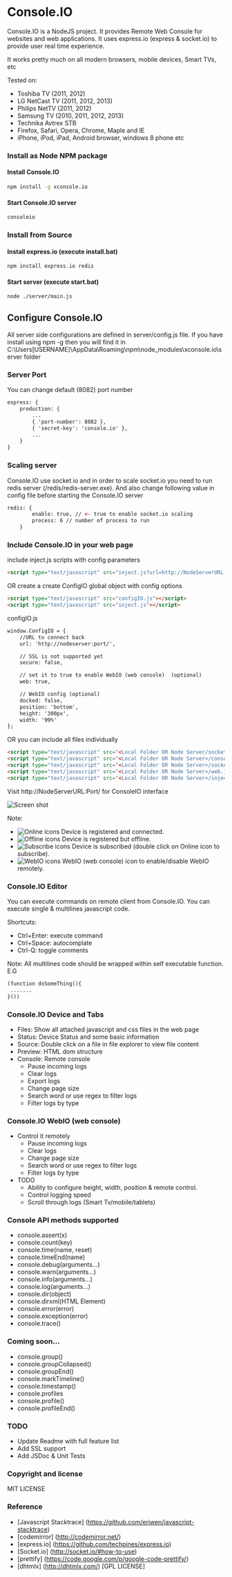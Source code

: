 # Console.IO

Console.IO is a NodeJS project. It provides Remote Web Console for websites and web applications.
It uses express.io (express & socket.io) to provide user real time experience.

It works pretty much on all modern browsers, mobile devices, Smart TVs, etc

Tested on: 
* Toshiba TV (2011, 2012)
* LG NetCast TV (2011, 2012, 2013)
* Philips NetTV (2011, 2012)
* Samsung TV (2010, 2011, 2012, 2013)
* Technika Avtrex STB
* Firefox, Safari, Opera, Chrome, Maple and IE
* iPhone, iPod, iPad, Android browser, windows 8 phone etc


### Install as Node NPM package
#### Install Console.IO

```bash
npm install -g xconsole.io
```
#### Start Console.IO server

```bash
consoleio
```

### Install from Source
#### Install express.io (execute install.bat)

```bash
npm install express.io redis
```
#### Start server (execute start.bat)

```bash
node ./server/main.js
```

## Configure Console.IO
All server side configurations are defined in server/config.js file.
If you have install using npm -g then you will find it in C:\Users\[USERNAME]\AppData\Roaming\npm\node_modules\xconsole.io\server folder

### Server Port
You can change default (8082) port number

```html
express: {
    production: {
        ...
        { 'port-number': 8082 },
        { 'secret-key': 'console.io' },
        ...
    }
}
```

### Scaling server
Console.IO use socket.io and in order to scale socket.io you need to run redis server (/redis/redis-server.exe).
And also change following value in config file before starting the Console.IO server

```html
redis: {
        enable: true, // <- true to enable socket.io scaling
        process: 6 // number of process to run
    }
```

### Include Console.IO in your web page

include inject.js scripts with config parameters

```html
<script type="text/javascript" src="inject.js?url=http://NodeServerURL:Port&secure=false&web=true&..."></script>
```

OR create a create ConfigIO global object with config options

```html
<script type="text/javascript" src="configIO.js"></script>
<script type="text/javascript" src="inject.js"></script>
```

configIO.js
```html
window.ConfigIO = {
    //URL to connect back
	url: 'http://nodeserver:port/',

	// SSL is not supported yet
	secure: false,

	// set it to true to enable WebIO (web console)  (optional)
	web: true,

    // WebIO config (optional)
	docked: false,
    position: 'bottom',
    height: '300px',
    width: '99%'
};
```

OR you can include all files individually

```html
<script type="text/javascript" src="<Local Folder OR Node Server/socket.io>/socket.io.js"></script>
<script type="text/javascript" src="<Local Folder OR Node Server>/console.io.js"></script>
<script type="text/javascript" src="<Local Folder OR Node Server>/socket.js"></script>
<script type="text/javascript" src="<Local Folder OR Node Server>/web.js"></script>
<script type="text/javascript" src="<Local Folder OR Node Server>/inject.js?url=http://NodeServerURL:Port"></script>
```

Visit http://NodeServerURL:Port/ for ConsoleIO interface

![Screen shot](https://raw.github.com/nkashyap/console.io/master/console.io.png)

Note:
* ![Online icons](https://raw.github.com/nkashyap/console.io/master/app/resources/icons/online.png) Device is registered and connected.
* ![Offline icons](https://raw.github.com/nkashyap/console.io/master/app/resources/icons/offline.png) Device is registered but offline.
* ![Subscribe icons](https://raw.github.com/nkashyap/console.io/master/app/resources/icons/subscribe.gif) Device is subscribed (double click on Online icon to subscribe).
* ![WebIO icons](https://raw.github.com/nkashyap/console.io/master/app/resources/icons/console.gif) WebIO (web console) icon to enable/disable WebIO remotely.

### Console.IO Editor

You can execute commands on remote client from Console.IO. You can execute single & multilines javascript code.

Shortcuts: 
* Ctrl+Enter: execute command
* Ctrl+Space: autocomplate
* Ctrl-Q: toggle comments

Note: All multilines code should be wrapped within self executable function. E.G
```html
(function doSomeThing(){
 .......
}())
```

### Console.IO Device and Tabs
* Files: Show all attached javascript and css files in the web page
* Status: Device Status and some basic information
* Source: Double click on a file in file explorer to view file content
* Preview: HTML dom structure
* Console: Remote console 
	* Pause incoming logs
	* Clear logs
	* Export logs
	* Change page size
	* Search word or use regex to filter logs
	* Filter logs by type

### Console.IO WebIO (web console)
* Control it remotely
	* Pause incoming logs
	* Clear logs
	* Change page size
	* Search word or use regex to filter logs
	* Filter logs by type
* TODO
    * Ability to configure height, width, position & remote control.
    * Control logging speed
    * Scroll through logs (Smart Tv/mobile/tablets)

### Console API methods supported
 * console.assert(x)
 * console.count(key)
 * console.time(name, reset)
 * console.timeEnd(name)
 * console.debug(arguments...)
 * console.warn(arguments...)
 * console.info(arguments...)
 * console.log(arguments...)
 * console.dir(object)
 * console.dirxml(HTML Element)
 * console.error(error)
 * console.exception(error)
 * console.trace()

### Coming soon...
 * console.group()
 * console.groupCollapsed()
 * console.groupEnd()
 * console.markTimeline()
 * console.timestamp()
 * console.profiles
 * console.profile()
 * console.profileEnd()

### TODO
 * Update Readme with full feature list
 * Add SSL support
 * Add JSDoc & Unit Tests

### Copyright and license
 MIT LICENSE 

### Reference
 * [Javascript Stacktrace] (https://github.com/eriwen/javascript-stacktrace)
 * [codemirror] (http://codemirror.net/)
 * [express.io] (https://github.com/techpines/express.io)
 * [Socket.io] (http://socket.io/#how-to-use)
 * [prettify] (https://code.google.com/p/google-code-prettify/)
 * [dhtmlx] (http://dhtmlx.com/) [GPL LICENSE]
